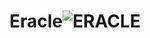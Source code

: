 # Eracle![ERACLE](https://github.com/dongseon0/Eracle/assets/78548833/2637cf2a-f786-4eb8-a81f-9ab9aab6388a)
